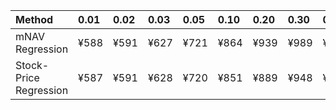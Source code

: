 | Method                 | 0.01   | 0.02   | 0.03   | 0.05   | 0.10   | 0.20   | 0.30   | 0.40   | 0.50   | 0.60   | 0.70   | 0.80   | 0.90   | 0.95   | 0.97   | 0.98   | 0.99   |
|:-----------------------|:-------|:-------|:-------|:-------|:-------|:-------|:-------|:-------|:-------|:-------|:-------|:-------|:-------|:-------|:-------|:-------|:-------|
| mNAV Regression        | ¥588   | ¥591   | ¥627   | ¥721   | ¥864   | ¥939   | ¥989   | ¥1,171 | ¥1,311 | ¥1,459 | ¥1,683 | ¥2,138 | ¥2,657 | ¥2,885 | ¥3,069 | ¥3,148 | ¥3,111 |
| Stock-Price Regression | ¥587   | ¥591   | ¥628   | ¥720   | ¥851   | ¥889   | ¥948   | ¥1,025 | ¥1,206 | ¥1,270 | ¥1,490 | ¥2,030 | ¥2,393 | ¥2,708 | ¥2,796 | ¥2,835 | ¥2,906 |